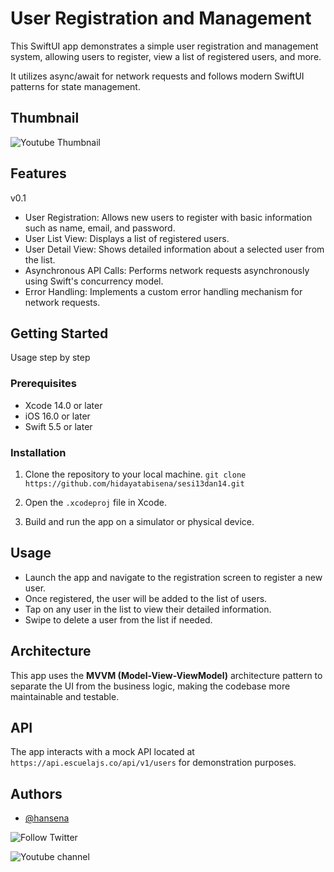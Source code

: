 
# User Registration and Management

This SwiftUI app demonstrates a simple user registration and management system, allowing users to register, view a list of registered users, and more. 

It utilizes async/await for network requests and follows modern SwiftUI patterns for state management.


## Thumbnail

![Youtube Thumbnail](https://res.cloudinary.com/moyadev/image/upload/v1709077539/iSwift/iSwfit_Thumbnail_YT_ratpcy.png)


## Features

v0.1
- User Registration: Allows new users to register with basic information such as name, email, and password.
- User List View: Displays a list of registered users.
- User Detail View: Shows detailed information about a selected user from the list.
- Asynchronous API Calls: Performs network requests asynchronously using Swift's concurrency model.
- Error Handling: Implements a custom error handling mechanism for network requests.


## Getting Started

Usage step by step

### Prerequisites

- Xcode 14.0 or later
- iOS 16.0 or later
- Swift 5.5 or later

### Installation

1. Clone the repository to your local machine.
`git clone https://github.com/hidayatabisena/sesi13dan14.git`

2. Open the `.xcodeproj` file in Xcode.
3. Build and run the app on a simulator or physical device.


## Usage

- Launch the app and navigate to the registration screen to register a new user.
- Once registered, the user will be added to the list of users.
- Tap on any user in the list to view their detailed information.
- Swipe to delete a user from the list if needed.
## Architecture

This app uses the **MVVM (Model-View-ViewModel)** architecture pattern to separate the UI from the business logic, making the codebase more maintainable and testable.

## API

The app interacts with a mock API located at `https://api.escuelajs.co/api/v1/users` for demonstration purposes.
## Authors

- [@hansena](https://www.github.com/hidayatabisena)



![Follow Twitter](https://img.shields.io/twitter/follow/hidayatabisena)

![Youtube channel](https://img.shields.io/youtube/channel/subscribers/UCjIl9IeHozVuMbvdJPd0gAQ)

